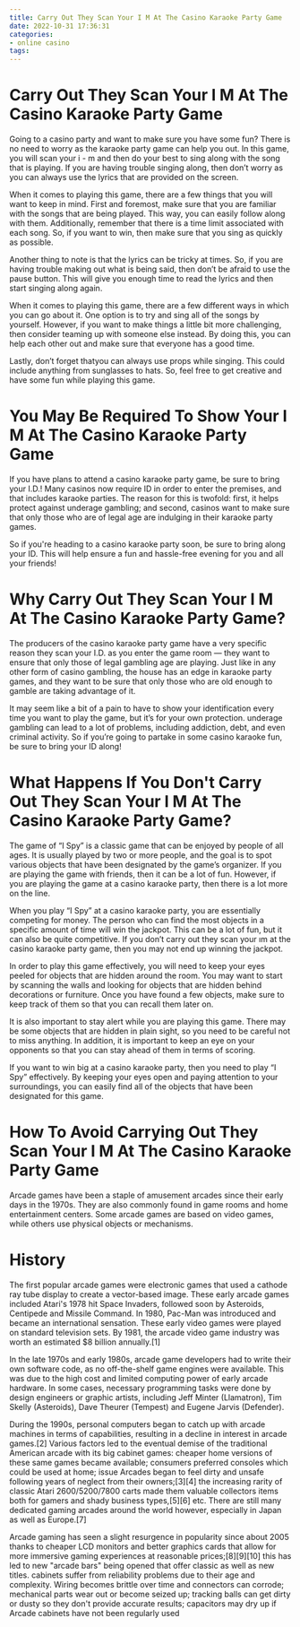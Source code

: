 ```yaml
---
title: Carry Out They Scan Your I M At The Casino Karaoke Party Game
date: 2022-10-31 17:36:31
categories:
- online casino
tags:
---
```



#  Carry Out They Scan Your I M At The Casino Karaoke Party Game

Going to a casino party and want to make sure you have some fun? There is no need to worry as the karaoke party game can help you out. In this game, you will scan your i - m and then do your best to sing along with the song that is playing. If you are having trouble singing along, then don’t worry as you can always use the lyrics that are provided on the screen.

When it comes to playing this game, there are a few things that you will want to keep in mind. First and foremost, make sure that you are familiar with the songs that are being played. This way, you can easily follow along with them. Additionally, remember that there is a time limit associated with each song. So, if you want to win, then make sure that you sing as quickly as possible.

Another thing to note is that the lyrics can be tricky at times. So, if you are having trouble making out what is being said, then don’t be afraid to use the pause button. This will give you enough time to read the lyrics and then start singing along again.

When it comes to playing this game, there are a few different ways in which you can go about it. One option is to try and sing all of the songs by yourself. However, if you want to make things a little bit more challenging, then consider teaming up with someone else instead. By doing this, you can help each other out and make sure that everyone has a good time.

Lastly, don’t forget thatyou can always use props while singing. This could include anything from sunglasses to hats. So, feel free to get creative and have some fun while playing this game.

#  You May Be Required To Show Your I M At The Casino Karaoke Party Game

If you have plans to attend a casino karaoke party game, be sure to bring your I.D.! Many casinos now require ID in order to enter the premises, and that includes karaoke parties. The reason for this is twofold: first, it helps protect against underage gambling; and second, casinos want to make sure that only those who are of legal age are indulging in their karaoke party games.

So if you're heading to a casino karaoke party soon, be sure to bring along your ID. This will help ensure a fun and hassle-free evening for you and all your friends!

#  Why Carry Out They Scan Your I M At The Casino Karaoke Party Game?

The producers of the casino karaoke party game have a very specific reason they scan your I.D. as you enter the game room — they want to ensure that only those of legal gambling age are playing. Just like in any other form of casino gambling, the house has an edge in karaoke party games, and they want to be sure that only those who are old enough to gamble are taking advantage of it.

It may seem like a bit of a pain to have to show your identification every time you want to play the game, but it’s for your own protection. underage gambling can lead to a lot of problems, including addiction, debt, and even criminal activity. So if you’re going to partake in some casino karaoke fun, be sure to bring your ID along!

#  What Happens If You Don't Carry Out They Scan Your I M At The Casino Karaoke Party Game?

The game of “I Spy” is a classic game that can be enjoyed by people of all ages. It is usually played by two or more people, and the goal is to spot various objects that have been designated by the game’s organizer. If you are playing the game with friends, then it can be a lot of fun. However, if you are playing the game at a casino karaoke party, then there is a lot more on the line.

When you play “I Spy” at a casino karaoke party, you are essentially competing for money. The person who can find the most objects in a specific amount of time will win the jackpot. This can be a lot of fun, but it can also be quite competitive. If you don’t carry out they scan your ım at the casino karaoke party game, then you may not end up winning the jackpot.

In order to play this game effectively, you will need to keep your eyes peeled for objects that are hidden around the room. You may want to start by scanning the walls and looking for objects that are hidden behind decorations or furniture. Once you have found a few objects, make sure to keep track of them so that you can recall them later on.

It is also important to stay alert while you are playing this game. There may be some objects that are hidden in plain sight, so you need to be careful not to miss anything. In addition, it is important to keep an eye on your opponents so that you can stay ahead of them in terms of scoring.

If you want to win big at a casino karaoke party, then you need to play “I Spy” effectively. By keeping your eyes open and paying attention to your surroundings, you can easily find all of the objects that have been designated for this game.

#  How To Avoid Carrying Out They Scan Your I M At The Casino Karaoke Party Game

Arcade games have been a staple of amusement arcades since their early days in the 1970s. They are also commonly found in game rooms and home entertainment centers. Some arcade games are based on video games, while others use physical objects or mechanisms.

# History

The first popular arcade games were electronic games that used a cathode ray tube display to create a vector-based image. These early arcade games included Atari's 1978 hit Space Invaders, followed soon by Asteroids, Centipede and Missile Command. In 1980, Pac-Man was introduced and became an international sensation. These early video games were played on standard television sets. By 1981, the arcade video game industry was worth an estimated $8 billion annually.[1]

In the late 1970s and early 1980s, arcade game developers had to write their own software code, as no off-the-shelf game engines were available. This was due to the high cost and limited computing power of early arcade hardware. In some cases, necessary programming tasks were done by design engineers or graphic artists, including Jeff Minter (Llamatron), Tim Skelly (Asteroids), Dave Theurer (Tempest) and Eugene Jarvis (Defender).

During the 1990s, personal computers began to catch up with arcade machines in terms of capabilities, resulting in a decline in interest in arcade games.[2] Various factors led to the eventual demise of the traditional American arcade with its big cabinet games: cheaper home versions of these same games became available; consumers preferred consoles which could be used at home; issue Arcades began to feel dirty and unsafe following years of neglect from their owners;[3][4] the increasing rarity of classic Atari 2600/5200/7800 carts made them valuable collectors items both for gamers and shady business types,[5][6] etc. There are still many dedicated gaming arcades around the world however, especially in Japan as well as Europe.[7]

Arcade gaming has seen a slight resurgence in popularity since about 2005 thanks to cheaper LCD monitors and better graphics cards that allow for more immersive gaming experiences at reasonable prices;[8][9][10] this has led to new "arcade bars" being opened that offer classic as well as new titles. cabinets suffer from reliability problems due to their age and complexity. Wiring becomes brittle over time and connectors can corrode; mechanical parts wear out or become seized up; tracking balls can get dirty or dusty so they don't provide accurate results; capacitors may dry up if Arcade cabinets have not been regularly used